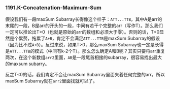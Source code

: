 ### 1191.K-Concatenation-Maximum-Sum

假设我们有一段maxSum Subarray长得像这个样子：```ATT...TTB```，其中A是arr的末尾的一段，B是arr的开头的一段，中间有若干个完整的arr（写作T）。那么我们一定可以推论出T>0（也就是原始的arr的数组和必须大于零）。否则的话，T<0显然是个累赘，拖累了```A+B```，肯定不会满足```ATT...TTB```是maxSum Subarray的假设（因为比不过```A+B```）。反过来说，如果T>0，那么maxSum Subarray也一定是长得是```ATT...TTB```的模式（中间有k-2个T）。那么怎么确定A和B呢？其实只要将arr重复两次，在这个新数组```arr2```里面，```AB```是一段尾首相接的subarray，很容易找出最大的maxsum subarry。

反之T<0的话，我们肯定不会让maxSum Subarray里面夹着任何完整的arr。所以maxSum Subarray就在```arr2```里面找就可以了。
